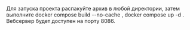 Для запуска проекта распакуйте архив в любой директории, затем выполните docker compose build --no-cache , docker compose up -d . Вебсервер будет доступен на порту 8086.
